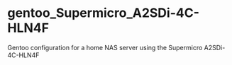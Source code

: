 # gentoo_Supermicro_A2SDi-4C-HLN4F
Gentoo configuration for a home NAS server using the Supermicro A2SDi-4C-HLN4F
